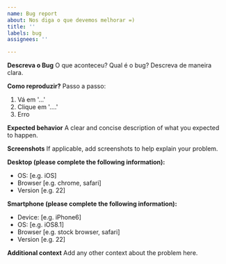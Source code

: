 ```yaml
---
name: Bug report
about: Nos diga o que devemos melhorar =)
title: ''
labels: bug
assignees: ''

---
```


**Descreva o Bug**
O que aconteceu? Qual é o bug? Descreva de maneira clara.

**Como reproduzir?**
Passo a passo:
1. Vá em '...'
2. Clique em '....'
3. Erro

**Expected behavior**
A clear and concise description of what you expected to happen.

**Screenshots**
If applicable, add screenshots to help explain your problem.

**Desktop (please complete the following information):**
 - OS: [e.g. iOS]
 - Browser [e.g. chrome, safari]
 - Version [e.g. 22]

**Smartphone (please complete the following information):**
 - Device: [e.g. iPhone6]
 - OS: [e.g. iOS8.1]
 - Browser [e.g. stock browser, safari]
 - Version [e.g. 22]

**Additional context**
Add any other context about the problem here.
